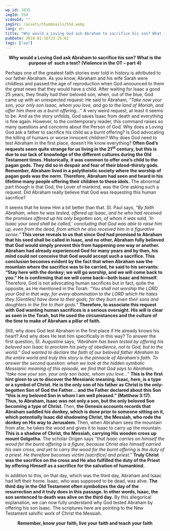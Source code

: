 ```yaml
---
wp_id: 1035
imgId: 554
videoId: ""
imgSrc: /assets/thumbnails/554.webp
lang: en
title: "Why would a Loving God ask Abraham to sacrifice his son? What is the purpose of  such a test? (Violence in the OT &#8211; part 4)"
pubDate: 2018-01-16T23:25:02
tags: ["aa"]
---
```


<p style="text-align: center;"><strong>Why would a Loving God ask Abraham to sacrifice his son? What is the purpose of  such a test? (Violence in the OT &#8211; part 4)</strong></p>
<p>Perhaps one of the greatest faith stories ever told in history is attributed to our father Abraham. As you know, Abraham and his wife Sarah were childless and passed the age of reproduction when God announced to them the great news that they would have a child. After waiting for Isaac a good 25 years, they finally had their beloved son, when, out of the blue, God came up with an unexpected request: He said to Abraham, <em>&#8220;Take now your son, your only son Isaac, whom you love, and go to the land of Moriah, and offer him there as a burnt offering…&#8221;</em> A very weird request, at least it seems to be. And as the story unfolds, God saves Isaac from death and everything is fine again. However, to the contemporary reader, this command raises so many questions and concerns about the Person of God. Why does a Loving God ask a father to sacrifice his child as a burnt offering? Is God advocating the killing of humans or worse innocent children? Why does God need to test Abraham in the first place, doesn’t He know everything? <strong>Often God’s requests seem quite strange for us living in the 21<sup>st</sup> century, but this is due to our lack of knowledge of the different cultures during the Old Testament times. Historically, it was common to offer one’s child to the pagan gods. They did so in despair and fear of their blood-thirsty gods. Remember, Abraham lived in a polytheistic society where the worship of pagan gods was the norm. Therefore, Abraham had seen and heard in his lifetime many people offering their children to these idols.</strong> The abnormal part though is that God, the Lover of mankind, was the One asking such a request. Did Abraham really believe that God was requesting this human sacrifice?</p>
<p>It seems that he knew Him a bit better than that. St. Paul says, <em>“By faith Abraham, when he was tested, offered up Isaac, and he who had received the promises offered up his only begotten son, of whom it was said, ‘In Isaac your seed shall be called,’ concluding that God was able to raise him up, even from the dead, from which he also received him in a figurative sense.”</em> <strong>This verse reveals to us that since God had promised to Abraham that his seed shall be called in Isaac, and no other, Abraham fully believed that God would simply prevent this from happening one way or another. Abraham had already experienced God for many years and by then, his mind could not conceive that God would accept such a sacrifice. This conclusion becomes evident by the fact that when Abraham saw the mountain where the sacrifice was to be carried, he said to his servants: “Stay here with the donkey; we will go worship, and we will come back to you.” He is confirming that we will come back—both Isaac and himself.</strong> Therefore, God is not advocating human sacrifices but in fact, quite the opposite, as He mentioned in the Torah: <em>“You shall not worship the LORD your God in that way; for every abomination to the LORD which He hates they [Gentiles] have done to their gods; for they burn even their sons and daughters in the fire to their gods.”</em> <strong>Therefore, to associate this request with God wanting human sacrifices is a serious oversight. His will is clear as seen in the Torah, but He used the circumstances and the culture of the time to make of Abraham a pillar of faith.</strong></p>
<p>Still, why does God test Abraham in the first place if He already knows his heart? And why does He test him specifically in this way? To answer the first question, St. Augustine says, <em>“Abraham has been tested by offering his beloved son Isaac to proclaim his piety of obedience, not to God, but to the world.” God wanted to declare the faith of our beloved father Abraham to the entire world and truly this story is the pinnacle of Abraham’s faith. To answer the second question: when we look at the hidden symbolic Messianic meaning of this episode, we find that God says to Abraham, “take now your son, your only son Isaac, whom you love…”</em> <strong>This is the first hint given to us to discover the Messianic meaning. Isaac, here, is a type or a symbol of Christ. He is the only son of his father as Christ is the only-begotten Son of God the Father… and the Father declared about this Son “this is my beloved Son in whom I am well pleased.” (Matthew 3:17).  Thus, to Abraham, Isaac was not only a son, but the only beloved Son becoming a type of Christ. </strong>Then, <strong>the Genesis accounts records that Abraham saddled his donkey, which is done prior to someone sitting on it, which potentially Isaac did shadowing Christ, the Messiah, who rode the donkey on His way to Jerusalem. </strong>Then, when Abraham sees the mountain from afar, he takes the wood and gives it to Isaac to carry up the mountain. <strong>This is a shadow of Christ, the Messiah, carrying His wooden cross up mount Golgotha.</strong> The scholar Origen says <em>“that Isaac carries on himself the wood for the burnt offering is a figure, because Christ also himself carried his own cross, and yet to carry the wood for the burnt offering is the duty of a priest. He therefore becomes victim [sacrifice] and priest.”</em> <strong>Truly Christ was the sacrifice on the cross and He also fulfilled the duty of the Priest by offering Himself as a sacrifice for the salvation of humankind. </strong></p>
<p>In addition to this, on that day, which was the third day, Abraham and Isaac had left their home. Isaac, who was supposed to be dead, was alive. <strong>The third day in the Old Testament often symbolizes the day of the resurrection and it truly does in this passage. In other words, Isaac, the son sentenced to death was alive on the third day.</strong> By this allegorical explanation, we can now fully understand why God tested Abraham by offering his son Isaac. The scriptures here are pointing to the New Testament salvific work of Christ the Messiah.</p>
<p style="text-align: center;"><strong>Remember, know your faith, live your faith and teach your faith</strong></p>
